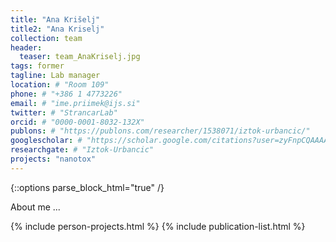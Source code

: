 ```yaml
---
title: "Ana Krišelj"
title2: "Ana Kriselj"
collection: team
header:
  teaser: team_AnaKriselj.jpg
tags: former
tagline: Lab manager
location: # "Room 109"
phone: # "+386 1 4773226"
email: # "ime.priimek@ijs.si"
twitter: # "StrancarLab"
orcid: # "0000-0001-8032-132X"
publons: # "https://publons.com/researcher/1538071/iztok-urbancic/"
googlescholar: # "https://scholar.google.com/citations?user=zyFnpCQAAAAJ"
researchgate: # "Iztok-Urbancic"
projects: "nanotox"
---
```


{::options parse_block_html="true" /}

About me ...


{% include person-projects.html %}
{% include publication-list.html %}